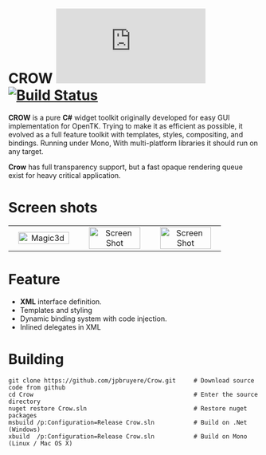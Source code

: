 CROW [![NuGet Version and Downloads](https://buildstats.info/nuget/Crow.dll)](https://www.nuget.org/packages/Crow.dll/) [![Build Status](https://travis-ci.org/jpbruyere/Crow.svg?branch=master)](https://travis-ci.org/jpbruyere/Crow)
===========

**CROW** is a pure **C#** widget toolkit originally developed for easy GUI implementation for OpenTK.
Trying to make it as efficient as possible, it evolved as a full feature toolkit with templates, styles, compositing,  and  bindings.
Running under Mono, With multi-platform libraries it should run on any target.

**Crow** has full transparency support, but a fast opaque rendering queue exist for heavy critical application.

Screen shots
============

<table width="100%">
  <tr>
    <td width="30%" align="center"><img src="https://jpbruyere.github.io/Crow/images/magic3d.png" alt="Magic3d" width="90%"/></td>
    <td width="30%" align="center"><img src="https://jpbruyere.github.io/Crow/images/screenshot3.png" alt="Screen Shot" width="90%" /> </td>
    <td width="30%" align="center"><img src="https://jpbruyere.github.io/Crow/images/screenshot1.png" alt="Screen Shot" width="90%"/> </td>
  </tr>
</table>

Feature
========

- **XML** interface definition.
- Templates and styling
- Dynamic binding system with code injection.
- Inlined delegates in XML

Building
========

```
git clone https://github.com/jpbruyere/Crow.git   	# Download source code from github
cd Crow	                                    		# Enter the source directory
nuget restore Crow.sln								# Restore nuget packages
msbuild /p:Configuration=Release Crow.sln			# Build on .Net (Windows)
xbuild  /p:Configuration=Release Crow.sln			# Build on Mono (Linux / Mac OS X)
```
